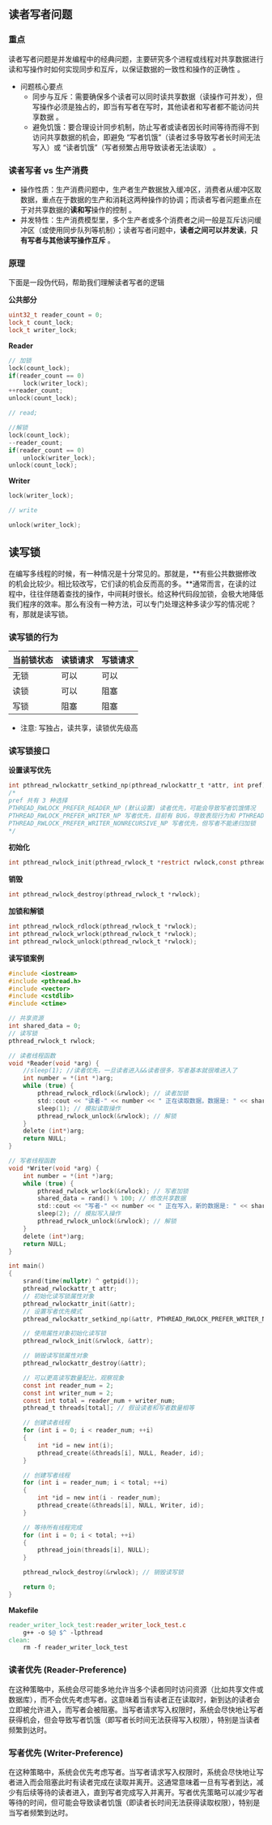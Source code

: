 ﻿

## 读者写者问题 
###  重点

读者写者问题是并发编程中的经典问题，主要研究多个进程或线程对共享数据进行读和写操作时如何实现同步和互斥，以保证数据的一致性和操作的正确性 。

- 问题核心要点
	- 同步与互斥：需要确保多个读者可以同时读共享数据（读操作可并发），但写操作必须是独占的，即当有写者在写时，其他读者和写者都不能访问共享数据 。
	- 避免饥饿：要合理设计同步机制，防止写者或读者因长时间等待而得不到访问共享数据的机会，即避免 “写者饥饿”（读者过多导致写者长时间无法写入）或 “读者饥饿”（写者频繁占用导致读者无法读取） 。

### 读者写者 vs 生产消费
- 操作性质：生产消费问题中，生产者生产数据放入缓冲区，消费者从缓冲区取数据，重点在于数据的生产和消耗这两种操作的协调；而读者写者问题重点在于对共享数据的**读和写**操作的控制 。
- 并发特性：生产消费模型里，多个生产者或多个消费者之间一般是互斥访问缓冲区（或使用同步队列等机制）；读者写者问题中，**读者之间可以并发读**，**只有写者与其他读写操作互斥** 。

### 原理

下面是一段伪代码，帮助我们理解读者写者的逻辑

**公共部分**
```cpp
uint32_t reader_count = 0;
lock_t count_lock;
lock_t writer_lock;
```
**Reader**
```cpp
// 加锁
lock(count_lock);
if(reader_count == 0)
    lock(writer_lock);
++reader_count;
unlock(count_lock);

// read;
```
```cpp
//解锁
lock(count_lock);
--reader_count;
if(reader_count == 0)
    unlock(writer_lock);
unlock(count_lock);
```
**Writer**
```cpp
lock(writer_lock);

// write

unlock(writer_lock);
```

## 读写锁
在编写多线程的时候，有一种情况是十分常见的。那就是，**有些公共数据修改的机会比较少。相比较改写，它们读的机会反而高的多。**通常而言，在读的过程中，往往伴随着查找的操作，中间耗时很长。给这种代码段加锁，会极大地降低我们程序的效率。那么有没有一种方法，可以专门处理这种多读少写的情况呢？
有，那就是读写锁。

### 读写锁的行为
| 当前锁状态 | 读锁请求 | 写锁请求 |
| ---- | ---- | ---- |
| 无锁 | 可以 | 可以 |
| 读锁 | 可以 | 阻塞 |
| 写锁 | 阻塞 | 阻塞 |

- 注意: 写独占，读共享，读锁优先级高

### 读写锁接口
**设置读写优先**
```c
int pthread_rwlockattr_setkind_np(pthread_rwlockattr_t *attr, int pref);
/*
pref 共有 3 种选择
PTHREAD_RWLOCK_PREFER_READER_NP (默认设置) 读者优先，可能会导致写者饥饿情况
PTHREAD_RWLOCK_PREFER_WRITER_NP 写者优先，目前有 BUG，导致表现行为和 PTHREAD_RWLOCK_PREFER_READER_NP 一致
PTHREAD_RWLOCK_PREFER_WRITER_NONRECURSIVE_NP 写者优先，但写者不能递归加锁
*/
```
**初始化**
```c
int pthread_rwlock_init(pthread_rwlock_t *restrict rwlock,const pthread_rwlockattr_t *restrict attr);
```
**销毁**
```c
int pthread_rwlock_destroy(pthread_rwlock_t *rwlock);
```
**加锁和解锁**
```c
int pthread_rwlock_rdlock(pthread_rwlock_t *rwlock);
int pthread_rwlock_wrlock(pthread_rwlock_t *rwlock);
int pthread_rwlock_unlock(pthread_rwlock_t *rwlock);
```
**读写锁案例**
```c
#include <iostream>
#include <pthread.h>
#include <vector>
#include <cstdlib>
#include <ctime>

// 共享资源
int shared_data = 0;
// 读写锁
pthread_rwlock_t rwlock;

// 读者线程函数
void *Reader(void *arg) {
    //sleep(1); //读者优先，一旦读者进入&&读者很多，写者基本就很难进入了
    int number = *(int *)arg;
    while (true) {
        pthread_rwlock_rdlock(&rwlock); // 读者加锁
        std::cout << "读者-" << number << " 正在读取数据，数据是: " << shared_data << std::endl;
        sleep(1); // 模拟读取操作
        pthread_rwlock_unlock(&rwlock); // 解锁
    }
    delete (int*)arg;
    return NULL;
}

// 写者线程函数
void *Writer(void *arg) {
    int number = *(int *)arg;
    while (true) {
        pthread_rwlock_wrlock(&rwlock); // 写者加锁
        shared_data = rand() % 100; // 修改共享数据
        std::cout << "写者-" << number << " 正在写入，新的数据是: " << shared_data << std::endl;
        sleep(2); // 模拟写入操作
        pthread_rwlock_unlock(&rwlock); // 解锁
    }
    delete (int*)arg;
    return NULL;
}

int main()
{
    srand(time(nullptr) ^ getpid());
    pthread_rwlockattr_t attr;
    // 初始化读写锁属性对象
    pthread_rwlockattr_init(&attr);
    // 设置写者优先模式
    pthread_rwlockattr_setkind_np(&attr, PTHREAD_RWLOCK_PREFER_WRITER_NP);

    // 使用属性对象初始化读写锁
    pthread_rwlock_init(&rwlock, &attr);

    // 销毁读写锁属性对象
    pthread_rwlockattr_destroy(&attr);

    // 可以更高读写数量配比，观察现象
    const int reader_num = 2;
    const int writer_num = 2;
    const int total = reader_num + writer_num;
    pthread_t threads[total]; // 假设读者和写者数量相等

    // 创建读者线程
    for (int i = 0; i < reader_num; ++i)
    {
        int *id = new int(i);
        pthread_create(&threads[i], NULL, Reader, id);
    }

    // 创建写者线程
    for (int i = reader_num; i < total; ++i)
    {
        int *id = new int(i - reader_num);
        pthread_create(&threads[i], NULL, Writer, id);
    }

    // 等待所有线程完成
    for (int i = 0; i < total; ++i)
    {
        pthread_join(threads[i], NULL);
    }

    pthread_rwlock_destroy(&rwlock); // 销毁读写锁

    return 0;
}
```
**Makefile**
```makefile
reader_writer_lock_test:reader_writer_lock_test.c
	g++ -o $@ $^ -lpthread
clean:
	rm -f reader_writer_lock_test
```

### 读者优先 (Reader-Preference)
在这种策略中，系统会尽可能多地允许当多个读者同时访问资源（比如共享文件或数据库），而不会优先考虑写者。这意味着当有读者正在读取时，新到达的读者会立即被允许进入，而写者会被阻塞。当写者请求写入权限时，系统会尽快地让写者获得机会，但会导致写者饥饿（即写者长时间无法获得写入权限），特别是当读者频繁到达时。

### 写者优先 (Writer-Preference)
在这种策略中，系统会优先考虑写者。当写者请求写入权限时，系统会尽快地让写者进入而会阻塞此时有读者完成在读取并离开。这通常意味着一旦有写者到达，减少有后续等待的读者进入，直到写者完成写入并离开。写者优先策略可以减少写者等待的时间，但可能会导致读者饥饿（即读者长时间无法获得读取权限），特别是当写者频繁到达时。 

